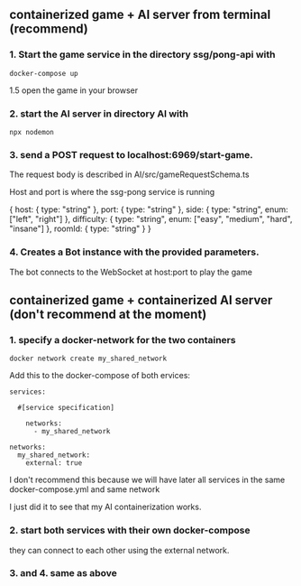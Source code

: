 ## containerized game + AI server from terminal (recommend)

### 1. Start the game service in the directory ssg/pong-api with 
```
docker-compose up
```
1.5 open the game in your browser

### 2. start the AI server in directory AI with
```
npx nodemon
```
  
### 3. send a POST request to localhost:6969/start-game. 

The request body is described in AI/src/gameRequestSchema.ts

Host and port is where the ssg-pong service is running

{
    host: { type: "string" },
    port: { type: "string" },
    side: { type: "string", enum: ["left", "right"] },
    difficulty: { type: "string", enum: ["easy", "medium", "hard", "insane"] },
    roomId: { type: "string" }
}

### 4. Creates a Bot instance with the provided parameters.

The bot connects to the WebSocket at host:port to play the game



## containerized game + containerized AI server (don't recommend at the moment)

### 1. specify a docker-network for the two containers
```
docker network create my_shared_network
```
Add this to the docker-compose of both ervices:
```
services:

  #[service specification]

    networks:
      - my_shared_network

networks:
  my_shared_network:
    external: true
```

I don't recommend this because we will have later all services in the same docker-compose.yml and same network

I just did it to see that my AI containerization works.

### 2. start both services with their own docker-compose

they can connect to each other using the external network.

### 3. and 4. same as above